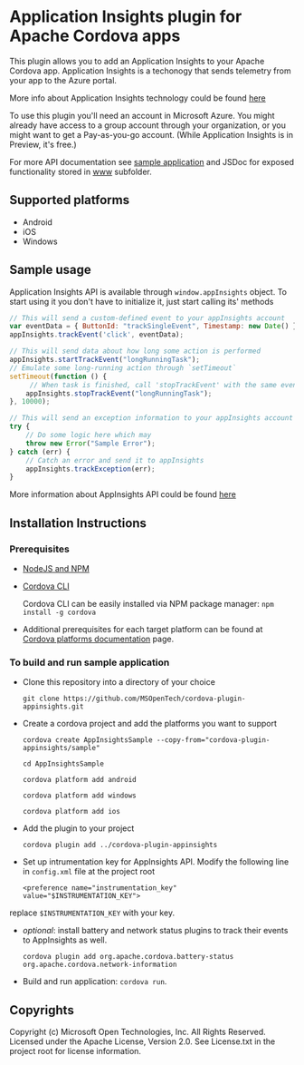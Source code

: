 # Application Insights plugin for Apache Cordova apps

This plugin allows you to add an Application Insights to your Apache Cordova app. Application Insights is a techonogy that sends telemetry from your app to the Azure portal.


More info about Application Insights technology could be found [here](http://azure.microsoft.com/en-us/documentation/articles/app-insights-get-started/)

To use this plugin you'll need an account in Microsoft Azure. You might already have access to a group account through your organization, or you might want to get a Pay-as-you-go account. (While Application Insights is in Preview, it's free.)

For more API documentation see [sample application](https://github.com/AzureAD/azure-activedirectory-library-for-cordova/tree/master/sample) and JSDoc for exposed functionality stored in [www](https://github.com/AzureAD/azure-activedirectory-library-for-cordova/tree/master/www) subfolder.

## Supported platforms

  * Android
  * iOS
  * Windows

## Sample usage

Application Insights API is available through `window.appInsights` object. To start using it you don't have to initialize it, just start calling its' methods

```javascript
// This will send a custom-defined event to your appInsights account
var eventData = { ButtonId: "trackSingleEvent", Timestamp: new Date() };
appInsights.trackEvent('click', eventData);

// This will send data about how long some action is performed
appInsights.startTrackEvent("longRunningTask");
// Emulate some long-running action through `setTimeout`
setTimeout(function () {
     // When task is finished, call 'stopTrackEvent' with the same event as in 'startTrackEvent'
    appInsights.stopTrackEvent("longRunningTask");
}, 10000);

// This will send an exception information to your appInsights account
try {
    // Do some logic here which may
    throw new Error("Sample Error");
} catch (err) {
    // Catch an error and send it to appInsights
    appInsights.trackException(err);
}

```

More information about AppInsights API could be found [here](http://azure.microsoft.com/en-us/documentation/articles/app-insights-web-track-usage-custom-events-metrics/)

## Installation Instructions

### Prerequisites

* [NodeJS and NPM](https://nodejs.org/)

* [Cordova CLI](https://cordova.apache.org/)

  Cordova CLI can be easily installed via NPM package manager: `npm install -g cordova`

* Additional prerequisites for each target platform can be found at [Cordova platforms documentation](http://cordova.apache.org/docs/en/edge/guide_platforms_index.md.html#Platform%20Guides) page.

### To build and run sample application

  * Clone this repository into a directory of your choice

    `git clone https://github.com/MSOpenTech/cordova-plugin-appinsights.git`

  * Create a cordova project and add the platforms you want to support

    `cordova create AppInsightsSample --copy-from="cordova-plugin-appinsights/sample"`

    `cd AppInsightsSample`

    `cordova platform add android`

    `cordova platform add windows`

    `cordova platform add ios`

  * Add the plugin to your project

    <!-- `cordova plugin add ../cordova-plugin-appinsights --variable INSTRUMENTATION_KEY=<your_key>` -->
    `cordova plugin add ../cordova-plugin-appinsights`

  * Set up intrumentation key for AppInsights API. Modify the following line in `config.xml` file at the project root

    `<preference name="instrumentation_key" value="$INSTRUMENTATION_KEY">`

  replace `$INSTRUMENTATION_KEY` with your key.

  * _optional_: install battery and network status plugins to track their events to AppInsights as well.

    `cordova plugin add org.apache.cordova.battery-status org.apache.cordova.network-information`

  * Build and run application: `cordova run`.

## Copyrights ##

Copyright (c) Microsoft Open Technologies, Inc. All Rights Reserved.
Licensed under the Apache License, Version 2.0. See License.txt in the project root for license information.
